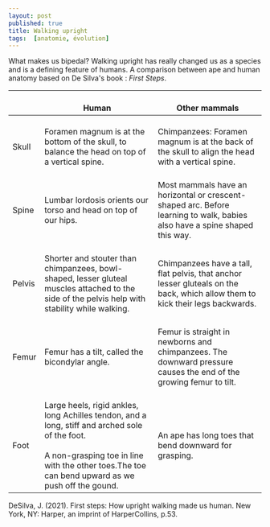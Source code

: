 ```yaml
---
layout: post
published: true
title: Walking upright
tags:  [anatomie, évolution]
---
```


What makes us bipedal? Walking upright has really changed us as a species and is a defining feature of humans. A comparison between ape and human anatomy based on De Silva's book : <i>First Steps</i>.

<table class="table-latitude">
<thead>
  <tr>
    <th></th>
    <th>   <br>Human   </th>
    <th>   <br>Other   mammals  </th>
  </tr>
</thead>
<tbody>
  <tr>
    <td>   <br>Skull   </td>
    <td>   <br>Foramen   magnum is at the bottom of the skull, to balance the head on top of a   vertical spine.   </td>
    <td>   <br>Chimpanzees:   Foramen magnum is at the back of the skull to align the head with a vertical   spine.   </td>
  </tr>
  <tr>
    <td class="tg-0pky">   <br>Spine   </td>
    <td class="tg-0pky">   <br>Lumbar   lordosis orients our torso and head on top of our hips.   </td>
    <td class="tg-0pky">   <br>Most   mammals have an horizontal or crescent-shaped arc. Before learning to walk,   babies also have a spine shaped this way.   </td>
  </tr>
  <tr>
    <td>   <br>Pelvis   </td>
    <td>   <br>Shorter   and stouter than chimpanzees, bowl-shaped, lesser gluteal muscles attached to   the side of the pelvis help with stability while walking.   </td>
    <td>   <br>Chimpanzees   have a tall, flat pelvis, that anchor lesser gluteals on the back, which   allow them to kick their legs backwards.   </td>
  </tr>
  <tr>
    <td>   <br>Femur   </td>
    <td>   <br>Femur has   a tilt, called the bicondylar angle.   </td>
    <td>   <br>Femur is   straight in newborns and chimpanzees. The downward pressure causes the end of   the growing femur to tilt.   </td>
  </tr>
  <tr>
    <td>   <br>Foot   </td>
    <td>   <br>Large   heels, rigid ankles, long Achilles tendon, and a long, stiff and arched sole   of the foot.<br>   <br>A non-grasping   toe in line with the other toes.The toe can bend upward as we push off the gound.   </td>
    <td>   <br>An ape has   long toes that bend downward for grasping.   </td>
  </tr>
</tbody>
</table>


DeSilva, J. (2021). First steps: How upright walking made us human. New York, NY: Harper, an imprint of HarperCollins, p.53.

